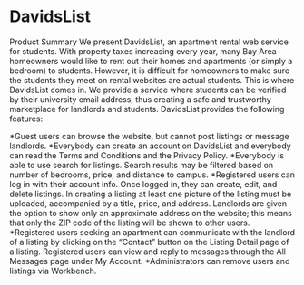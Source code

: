# DavidsList
Product Summary
We present DavidsList, an apartment rental web service for students. With
property taxes increasing every year, many Bay Area homeowners would like to rent out
their homes and apartments (or simply a bedroom) to students. However, it is difficult for
homeowners to make sure the students they meet on rental websites are actual students.
This is where DavidsList comes in. We provide a service where students can be verified by
their university email address, thus creating a safe and trustworthy marketplace for
landlords and students.
DavidsList provides the following features:

*Guest users can browse the website, but cannot post listings or message landlords.
*Everybody can create an account on DavidsList and everybody can read the Terms
and Conditions and the Privacy Policy.
*Everybody is able to use search for listings. Search results may be filtered based on
number of bedrooms, price, and distance to campus.
*Registered users can log in with their account info. Once logged in, they can create,
edit, and delete listings. In creating a listing at least one picture of the listing must be
uploaded, accompanied by a title, price, and address. Landlords are given the option
to show only an approximate address on the website; this means that only the ZIP
code of the listing will be shown to other users.
*Registered users seeking an apartment can communicate with the landlord of a
listing by clicking on the “Contact” button on the Listing Detail page of a listing.
Registered users can view and reply to messages through the All Messages page
under My Account.
*Administrators can remove users and listings via Workbench.